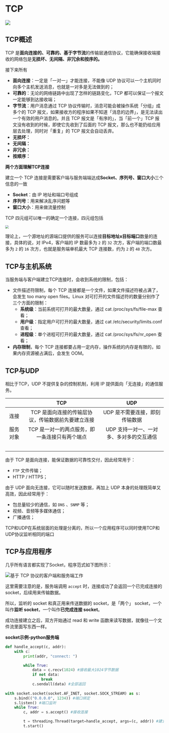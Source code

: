 # TCP

![](http://1.14.100.228:8002/images/2022/11/10/20221110163950.png)

## TCP概述

TCP 是**面向连接的、可靠的、基于字节流**的传输层通信协议，它能确保接收端接收的网络包是**无损坏、无间隔、非冗余和按序的。**

接下来所有

- **面向连接**：一定是「一对一」才能连接，不能像 UDP 协议可以一个主机同时向多个主机发送消息，也就是一对多是无法做到的；
- **可靠的**：无论的网络链路中出现了怎样的链路变化，TCP 都可以保证一个报文一定能够到达接收端；
- **字节流**：用户消息通过 TCP 协议传输时，消息可能会被操作系统「分组」成多个的 TCP 报文，如果接收方的程序如果不知道「消息的边界」，是无法读出一个有效的用户消息的。并且 TCP 报文是「有序的」，当「前一个」TCP 报文没有收到的时候，即使它先收到了后面的 TCP 报文，那么也不能扔给应用层去处理，同时对「重复」的 TCP 报文会自动丢弃。
- **无损坏：**
- **无间隔：**
- **非冗余：**
- **按顺序：**



**两个方面理解TCP连接**

建立一个 TCP 连接是需要客户端与服务端端达成**Socket、序列号、窗口大小**三个信息的一致

- **Socket**：由 IP 地址和端口号组成
- **序列号**：用来解决乱序问题等
- **窗口大小**：用来做流量控制

TCP 四元组可以唯一的确定一个连接，四元组包括

<img src="http://1.14.100.228:8002/images/2022/11/10/20221110150547.png" style="zoom:67%;" />

理论上，一个源地址的源端口提供的服务可以连接**目标地址x目标端口**数量的连接，具体的说，对 IPv4，客户端的 IP 数最多为 `2` 的 `32` 次方，客户端的端口数最多为 `2` 的 `16` 次方，也就是服务端单机最大 TCP 连接数，约为 `2` 的 `48` 次方。

## TCP与主机系统

当服务端与客户端建立TCP连接时，会收到系统的限制，包括：

- 文件描述符限制，每个 TCP 连接都是一个文件，如果文件描述符被占满了，会发生 too many open files。Linux 对可打开的文件描述符的数量分别作了三个方面的限制：
  - **系统级**：当前系统可打开的最大数量，通过 cat /proc/sys/fs/file-max 查看；
  - **用户级**：指定用户可打开的最大数量，通过 cat /etc/security/limits.conf 查看；
  - **进程级**：单个进程可打开的最大数量，通过 cat /proc/sys/fs/nr_open 查看；
- **内存限制**，每个 TCP 连接都要占用一定内存，操作系统的内存是有限的，如果内存资源被占满后，会发生 OOM。



## TCP与UDP

相比于TCP，UDP 不提供复杂的控制机制，利用 IP 提供面向「无连接」的通信服务。

|          |                        TCP                         |                   UDP                    |
| :------: | :------------------------------------------------: | :--------------------------------------: |
|   连接   | TCP 是面向连接的传输层协议，传输数据前先要建立连接 |      UDP 是不需要连接，即刻传输数据      |
| 服务对象 |   TCP 是一对一的两点服务，即一条连接只有两个端点   | UDP 支持一对一、一对多、多对多的交互通信 |
|          |                                                    |                                          |
|          |                                                    |                                          |
|          |                                                    |                                          |
|          |                                                    |                                          |
|          |                                                    |                                          |

由于 TCP 是面向连接，能保证数据的可靠性交付，因此经常用于：

- `FTP` 文件传输；
- HTTP / HTTPS；

由于 UDP 面向无连接，它可以随时发送数据，再加上 UDP 本身的处理既简单又高效，因此经常用于：

- 包总量较少的通信，如 `DNS` 、`SNMP` 等；
- 视频、音频等多媒体通信；
- 广播通信；

TCP和UDP在系统层面的处理是分离的，所以一个应用程序可以同时使用TCP和UDP协议监听相同的端口



## TCP与应用程序

几乎所有语言都实现了Socket，程序范式如下图所示：

![基于 TCP 协议的客户端和服务端工作](https://imgconvert.csdnimg.cn/aHR0cHM6Ly9jZG4uanNkZWxpdnIubmV0L2doL3hpYW9saW5jb2Rlci9JbWFnZUhvc3QyLyVFOCVBRSVBMSVFNyVBRSU5NyVFNiU5QyVCQSVFNyVCRCU5MSVFNyVCQiU5Qy9UQ1AtJUU0JUI4JTg5JUU2JUFDJUExJUU2JThGJUExJUU2JTg5JThCJUU1JTkyJThDJUU1JTlCJTlCJUU2JUFDJUExJUU2JThDJUE1JUU2JTg5JThCLzM0LmpwZw?x-oss-process=image/format,png)

这里需要注意的是，服务端调用 `accept` 时，连接成功了会返回一个已完成连接的 socket，后续用来传输数据。

所以，监听的 socket 和真正用来传送数据的 socket，是「两个」 socket，一个叫作**监听 socket**，一个叫作**已完成连接 socket**。

成功连接建立之后，双方开始通过 read 和 write 函数来读写数据，就像往一个文件流里面写东西一样。

**socket示例-python服务端**

~~~python
def handle_accept(c, addr):
    with c:
        print(addr, "connect: ")

        while True:
            data = c.recv(1024) #接收最大1024字节数据
            if not data:
                break
            c.sendall(data) #全部返回
    
with socket.socket(socket.AF_INET, socket.SOCK_STREAM) as s:
    s.bind(("0.0.0.0", 1234)) #端口绑定
    s.listen() #端口监听
    while True:
        c, addr = s.accept() #接收连接

        t = threading.Thread(target=handle_accept, args=(c, addr)) #建立线程处理
        t.start()
~~~

